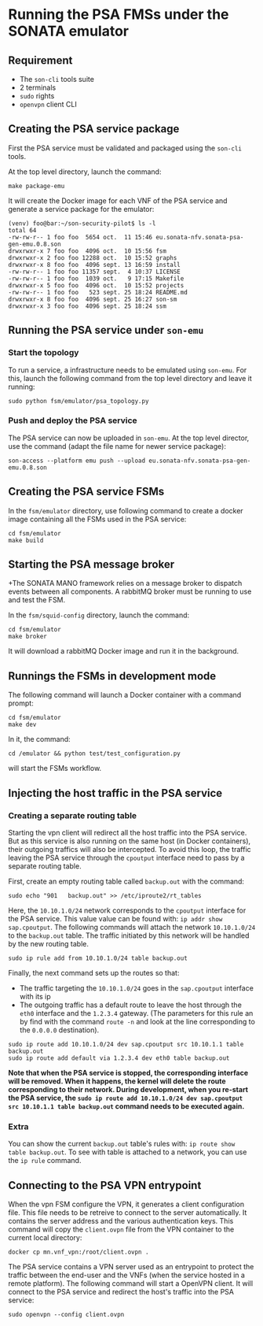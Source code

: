 # Running the PSA FMSs under the SONATA emulator

## Requirement

* The `son-cli` tools suite
* 2 terminals
* `sudo` rights
* `openvpn` client CLI 


## Creating the PSA service package

First the PSA service must be validated and packaged using the `son-cli` tools.

At the top level directory, launch the command:
```
make package-emu
```

It will create the Docker image for each VNF of the PSA service and generate a service package for the emulator:
```
(venv) foo@bar:~/son-security-pilot$ ls -l
total 64
-rw-rw-r-- 1 foo foo  5654 oct.  11 15:46 eu.sonata-nfv.sonata-psa-gen-emu.0.8.son
drwxrwxr-x 7 foo foo  4096 oct.  10 15:56 fsm
drwxrwxr-x 2 foo foo 12288 oct.  10 15:52 graphs
drwxrwxr-x 8 foo foo  4096 sept. 13 16:59 install
-rw-rw-r-- 1 foo foo 11357 sept.  4 10:37 LICENSE
-rw-rw-r-- 1 foo foo  1039 oct.   9 17:15 Makefile
drwxrwxr-x 5 foo foo  4096 oct.  10 15:52 projects
-rw-rw-r-- 1 foo foo   523 sept. 25 18:24 README.md
drwxrwxr-x 8 foo foo  4096 sept. 25 16:27 son-sm
drwxrwxr-x 3 foo foo  4096 sept. 25 18:24 ssm
```


## Running the PSA service under `son-emu`

### Start the topology

To run a service, a infrastructure needs to be emulated using `son-emu`.
For this, launch the following command from the top level directory and leave it running:
```
sudo python fsm/emulator/psa_topology.py
```

### Push and deploy the PSA service

The PSA service can now be uploaded in `son-emu`.
At the top level director, use the command (adapt the file name for newer service package):
```
son-access --platform emu push --upload eu.sonata-nfv.sonata-psa-gen-emu.0.8.son
```


## Creating the PSA service FSMs

In the `fsm/emulator` directory, use following command to create a docker image containing all the FSMs used in the PSA service:
```
cd fsm/emulator
make build
```


## Starting the PSA message broker

+The SONATA MANO framework relies on a message broker to dispatch events between all components.
A rabbitMQ broker must be running to use and test the FSM.

In the `fsm/squid-config` directory, launch the command:
```
cd fsm/emulator
make broker
```
It will download a rabbitMQ Docker image and run it in the background.


## Runnings the FSMs in development mode


The following command will launch a Docker container with a command prompt:
```
cd fsm/emulator
make dev
```

In it, the command:
```
cd /emulator && python test/test_configuration.py
```
will start the FSMs workflow.


## Injecting the host traffic in the PSA service

### Creating a separate routing table 

Starting the vpn client will redirect all the host traffic into the PSA service.
But as this service is also running on the same host (in Docker containers), their outgoing traffics will also be intercepted.
To avoid this loop, the traffic leaving the PSA service through the `cpoutput` interface need to pass by a separate routing table.

First, create an empty routing table called `backup.out` with the command:
```
sudo echo "901   backup.out" >> /etc/iproute2/rt_tables
```

Here, the `10.10.1.0/24` network corresponds to the `cpoutput` interface for the PSA service.
This value value can be found with: `ip addr show sap.cpoutput`.
The following commands will attach the network `10.10.1.0/24` to the `backup.out` table.
The traffic initiated by this network will be handled by the new routing table.
```
sudo ip rule add from 10.10.1.0/24 table backup.out
```

Finally, the next command sets up the routes so that:
* The traffic targeting the `10.10.1.0/24` goes in the `sap.cpoutput` interface with its ip
* The outgoing traffic has a default route to leave the host through the `eth0` interface and the `1.2.3.4` gateway. (The parameters for this rule an by find with the command `route -n` and look at the line corresponding to the `0.0.0.0` destination).
```
sudo ip route add 10.10.1.0/24 dev sap.cpoutput src 10.10.1.1 table backup.out
sudo ip route add default via 1.2.3.4 dev eth0 table backup.out
```

**Note that when the PSA service is stopped, the corresponding interface will be removed. When it happens, the kernel will delete the route corresponding to their network. During development, when you re-start the PSA service, the `sudo ip route add 10.10.1.0/24 dev sap.cpoutput src 10.10.1.1 table backup.out` command needs to be executed again.**

### Extra

You can show the current `backup.out` table's rules with: `ip route show table backup.out`.
To see with table is attached to a network, you can use the `ip rule` command.


## Connecting to the PSA VPN entrypoint

When the vpn FSM configure the VPN, it generates a client configuration file.
This file needs to be retreive to connect to the server automatically.
It contains the server address and the various authentication keys.
This command will copy the `client.ovpn` file from the VPN container to the current local directory:
```
docker cp mn.vnf_vpn:/root/client.ovpn .
```

The PSA service contains a VPN server used as an entrypoint to protect the traffic between the end-user and the VNFs (when the service hosted in a remote platform).
The following command will start a OpenVPN client. It will connect to the PSA service and redirect the host's traffic into the PSA service:
```
sudo openvpn --config client.ovpn
```
